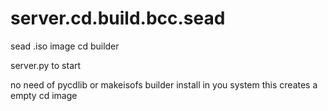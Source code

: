 # server.cd.build.bcc.sead
sead .iso image cd builder

server.py to start

no need of pycdlib or makeisofs builder install in you system this creates a empty cd image

